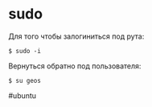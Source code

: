 # sudo
Для того чтобы залогиниться под рута:
```
$ sudo -i
```

Вернуться обратно под пользователя:
```
$ su geos
```

#ubuntu